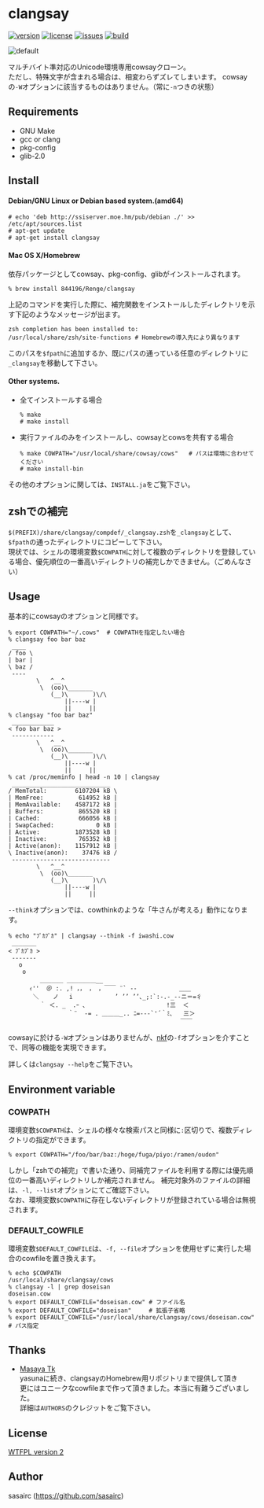 clangsay
=======

[![version](http://img.shields.io/github/tag/sasairc/clangsay.svg?style=flat&label=version)](https://github.com/sasairc/clangsay/releases)
[![license](https://img.shields.io/badge/License-WTFPL2-blue.svg?style=flat)](http://www.wtfpl.net/txt/copying/)
[![issues](http://img.shields.io/github/issues/sasairc/clangsay.svg?style=flat)](https://github.com/sasairc/clangsay/issues)
[![build](https://img.shields.io/travis/sasairc/clangsay.svg?style=flat)](https://travis-ci.org/sasairc/clangsay)

![default](http://36.media.tumblr.com/5adcfbb3b5bfeaf27c6c3c858b1f7ddb/tumblr_ntae8cQ7wE1u2jamko1_1280.png)

マルチバイト準対応のUnicode環境専用cowsayクローン。  
ただし、特殊文字が含まれる場合は、相変わらずズレてしまいます。	
cowsayの`-W`オプションに該当するものはありません。（常に`-n`つきの状態）	


## Requirements

* GNU Make
* gcc or clang
* pkg-config
* glib-2.0	


## Install

#### Debian/GNU Linux or Debian based system.(amd64)

```shellsession
# echo 'deb http://ssiserver.moe.hm/pub/debian ./' >> /etc/apt/sources.list	
# apt-get update	
# apt-get install clangsay
```

#### Mac OS X/Homebrew

依存パッケージとしてcowsay、pkg-config、glibがインストールされます。	

```shellsession
% brew install 844196/Renge/clangsay
```

上記のコマンドを実行した際に、補完関数をインストールしたディレクトリを示す下記のようなメッセージが出ます。

```shellsession
zsh completion has been installed to:
/usr/local/share/zsh/site-functions	# Homebrewの導入先により異なります
```

このパスを`$fpath`に追加するか、既にパスの通っている任意のディレクトリに`_clangsay`を移動して下さい。

#### Other systems.

* 全てインストールする場合	
	```shellsession
	% make
	# make install
	```

* 実行ファイルのみをインストールし、cowsayとcowsを共有する場合	
	```shellsession
	% make COWPATH="/usr/local/share/cowsay/cows"	# パスは環境に合わせてください
	# make install-bin
	```

その他のオプションに関しては、`INSTALL.ja`をご覧下さい。


## zshでの補完

`$(PREFIX)/share/clangsay/compdef/_clangsay.zsh`を`_clangsay`として、`$fpath`の通ったディレクトリにコピーして下さい。	
現状では、シェルの環境変数`$COWPATH`に対して複数のディレクトリを登録している場合、優先順位の一番高いディレクトリの補完しかできません。（ごめんなさい）


## Usage

基本的にcowsayのオプションと同様です。

```shellsession
% export COWPATH="~/.cows"	# COWPATHを指定したい場合
% clangsay foo bar baz
 ____
/ foo \
| bar |
\ baz /
 ----
        \   ^__^
         \  (oo)\_______
            (__)\       )\/\
                ||----w |
                ||     ||
% clangsay "foo bar baz"
 ____________
< foo bar baz >
 ------------
        \   ^__^
         \  (oo)\_______
            (__)\       )\/\
                ||----w |
                ||     ||
% cat /proc/meminfo | head -n 10 | clangsay
 ____________________________
/ MemTotal:        6107204 kB \
| MemFree:          614952 kB |
| MemAvailable:    4587172 kB |
| Buffers:          865520 kB |
| Cached:           666056 kB |
| SwapCached:            0 kB |
| Active:          1873528 kB |
| Inactive:         765352 kB |
| Active(anon):    1157912 kB |
\ Inactive(anon):    37476 kB /
 ----------------------------
        \   ^__^
         \  (oo)\_______
            (__)\       )\/\
                ||----w |
                ||     ||
```

`--think`オプションでは、cowthinkのような「牛さんが考える」動作になります。

```shellsession
% echo "ﾌﾟｶﾌﾟｶ" | clangsay --think -f iwashi.cow
 _______
< ﾌﾟｶﾌﾟｶ >
 -------
   o
    o
         ＿＿＿＿ ＿＿＿＿＿__
      ｨ''  ＠ :. ,! ，， ， ，￣￣ ¨` ‐-            ＿＿
       ＼    ノ   i            ’ ’’ ’’､_;:`:‐.-_-‐ニ＝=彳
         ｀ ＜. _  .ｰ ､                       !三  ＜
                 ｀¨  ‐= . ＿＿＿_.. ﾆ=-‐‐`'´｀ﾐ､   三＞
                                                 ￣￣
```

cowsayに於ける`-W`オプションはありませんが、[nkf](http://osdn.jp/projects/nkf/)の`-f`オプションを介すことで、同等の機能を実現できます。  

詳しくは`clangsay --help`をご覧下さい。


## Environment variable

### COWPATH

環境変数`$COWPATH`は、シェルの様々な検索パスと同様に`:`区切りで、複数ディレクトリの指定ができます。	

```shellsession
% export COWPATH="/foo/bar/baz:/hoge/fuga/piyo:/ramen/oudon"
```

しかし「zshでの補完」で書いた通り、同補完ファイルを利用する際には優先順位の一番高いディレクトリしか補完されません。	
補完対象外のファイルの詳細は、`-l, --list`オプションにてご確認下さい。	
なお、環境変数`$COWPATH`に存在しないディレクトリが登録されている場合は無視されます。

### DEFAULT_COWFILE

環境変数`$DEFAULT_COWFILE`は、`-f, --file`オプションを使用せずに実行した場合のcowfileを置き換えます。

```shellsession
% echo $COWPATH
/usr/local/share/clangsay/cows
% clangsay -l | grep doseisan
doseisan.cow
% export DEFAULT_COWFILE="doseisan.cow"	# ファイル名
% export DEFAULT_COWFILE="doseisan"		# 拡張子省略
% export DEFAULT_COWFILE="/usr/local/share/clangsay/cows/doseisan.cow"	# パス指定
```


## Thanks

* [Masaya Tk](https://github.com/844196)	
	yasunaに続き、clangsayのHomebrew用リポジトリまで提供して頂き  
	更にはユニークなcowfileまで作って頂きました。本当に有難うございました。  
	詳細は`AUTHORS`のクレジットをご覧下さい。


## License

[WTFPL version 2](http://www.wtfpl.net/txt/copying/)


## Author

sasairc (https://github.com/sasairc)
